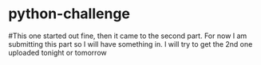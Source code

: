 # python-challenge
#This one started out fine, then it came to the second part.  For now I am submitting this part so I will have something in.  I will try to get the 2nd one uploaded tonight or tomorrow
